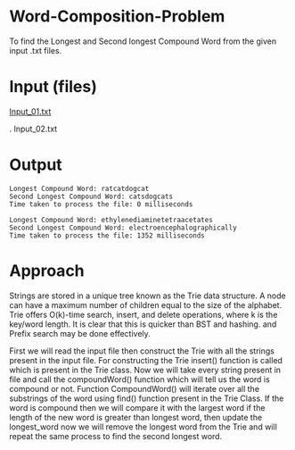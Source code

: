 # Word-Composition-Problem
To find the Longest and Second longest Compound Word from the given input .txt files.
# Input (files)
 [Input_01.txt](Input_01.txt)

. Input_02.txt
# Output
```
Longest Compound Word: ratcatdogcat
Second Longest Compound Word: catsdogcats
Time taken to process the file: 0 milliseconds

Longest Compound Word: ethylenediaminetetraacetates
Second Longest Compound Word: electroencephalographically
Time taken to process the file: 1352 milliseconds
```

# Approach
Strings are stored in a unique tree known as the Trie data structure. A node can have a maximum number of children equal to the size of the alphabet. Trie offers O(k)-time search, insert, and delete operations, where k is the key/word length. It is clear that this is quicker than BST and hashing. and Prefix search may be done effectively.

First we will read the input file then construct the Trie with all the strings present in the input file. For constructing the Trie insert() function is called which is present in the Trie class. 
Now we will take every string present in file and call the compoundWord() function which will tell us the word is compound or not. Function CompoundWord() will iterate over all the substrings of the word using find() function present in the Trie Class. 
If the word is compound then we will compare it with the largest word if the length of the new word is greater than longest word, then update the longest_word
now we will remove the longest word from the Trie and will repeat the same process to find the second longest word.





